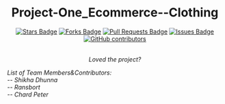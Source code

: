 <h1 align="center">Project-One_Ecommerce--Clothing</h1>
<p align="center"><i></i></p>
<div align="center">
  <a href="https://github.com/ChardPeterz/Project-One_Ecommerce--Clothing/stargazers"><img src="https://img.shields.io/github/stars/ChardPeterz/Project-One_Ecommerce--Clothing" alt="Stars Badge"/></a>
<a href="https://github.com/ChardPeterz/Project-One_Ecommerce--Clothing/network/members"><img src="https://img.shields.io/github/forks/ChardPeterz/Project-One_Ecommerce--Clothing" alt="Forks Badge"/></a>
<a href="https://github.com/ChardPeterz/Project-One_Ecommerce--Clothing/pulls"><img src="https://img.shields.io/github/issues-pr/ChardPeterz/Project-One_Ecommerce--Clothing" alt="Pull Requests Badge"/></a>
<a href="https://github.com/ChardPeterz/Project-One_Ecommerce--Clothing/issues"><img src="https://img.shields.io/github/issues/ChardPeterz/Project-One_Ecommerce--Clothing" alt="Issues Badge"/></a>
<a href="https://github.com/ChardPeterz/Project-One_Ecommerce--Clothing/graphs/contributors"><img alt="GitHub contributors" src="https://img.shields.io/github/contributors/ChardPeterz/Project-One_Ecommerce--Clothing?color=2b9348"></a>

</div>
<br>
<p align="center"><i>Loved the project? 
<br>
<p align="left">List of Team Members&Contributors:
  <br>
-- Shikha Dhunna
  <br>
-- Ransbort
  <br>
-- Chard Peter
<br>
